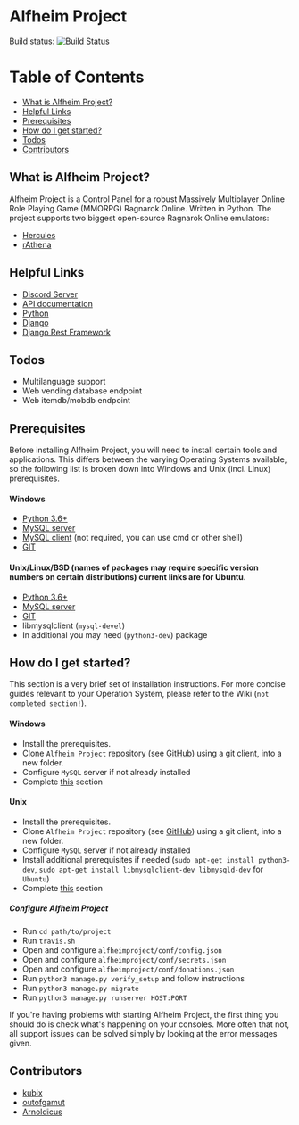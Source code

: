 # Alfheim Project

Build status: 
[![Build Status](https://travis-ci.org/kubixservice/ragnarok.svg?branch=master)](https://travis-ci.org/kubixservice/ragnarok)


# Table of Contents
* [What is Alfheim Project?](#what-is-alfheim-project)
* [Helpful Links](#helpful-links)
* [Prerequisites](#prerequisites)
* [How do I get started?](#how-do-i-get-started)
* [Todos](#todos)
* [Contributors](#contributors)


## What is Alfheim Project?
Alfheim Project is a Control Panel for a robust Massively Multiplayer Online Role Playing Game (MMORPG) Ragnarok Online. Written in Python. The project supports two biggest open-source Ragnarok Online emulators:
* [Hercules](https://github.com/HerculesWS/Hercules)
* [rAthena](https://github.com/rathena/rathena)

## Helpful Links
* [Discord Server](https://discord.gg/hbXgkxV)
* [API documentation](https://app.swaggerhub.com/apis/alfheimproject/alfheimprojectAPI/1.0.0)
* [Python](https://www.python.org/)
* [Django](https://www.djangoproject.com/)
* [Django Rest Framework](https://www.django-rest-framework.org/)

## Todos
* Multilanguage support
* Web vending database endpoint
* Web itemdb/mobdb endpoint


## Prerequisites
Before installing Alfheim Project, you will need to install certain tools and applications. This differs between the varying Operating Systems available, so the following list is broken down into Windows and Unix (incl. Linux) prerequisites.

#### Windows
* [Python 3.6+](https://www.python.org/downloads/)
* [MySQL server](https://dev.mysql.com/downloads/windows/)
* [MySQL client](https://dev.mysql.com/downloads/workbench/) (not required, you can use cmd or other shell)
* [GIT](https://git-scm.com/download/win)

#### Unix/Linux/BSD (names of packages may require specific version numbers on certain distributions) current links are for Ubuntu.
* [Python 3.6+](https://www.digitalocean.com/community/tutorials/how-to-install-python-3-and-set-up-a-local-programming-environment-on-ubuntu-16-04)
* [MySQL server](https://www.digitalocean.com/community/tutorials/how-to-install-mysql-on-ubuntu-16-04)
* [GIT](https://www.digitalocean.com/community/tutorials/how-to-install-git-on-ubuntu-16-04)
* libmysqlclient (``mysql-devel``)
* In additional you may need (``python3-dev``) package

## How do I get started?
This section is a very brief set of installation instructions. For more concise guides relevant to your Operation System, please refer to the Wiki (``not completed section!``).
#### Windows
* Install the prerequisites.
* Clone `Alfheim Project` repository (see [GitHub](https://github.com/kubixservice/ragnarok)) using a git client, into a new folder.
* Configure `MySQL` server if not already installed
* Complete [this](#configure-alfheim-project) section

#### Unix
* Install the prerequisites.
* Clone `Alfheim Project` repository (see [GitHub](https://github.com/kubixservice/ragnarok)) using a git client, into a new folder.
* Configure `MySQL` server if not already installed
* Install additional prerequisites if needed (``sudo apt-get install python3-dev``, ``sudo apt-get install libmysqlclient-dev libmysqld-dev`` for ``Ubuntu``)
* Complete [this](#configure-alfheim-project) section

##### Configure Alfheim Project
* Run ``cd path/to/project``
* Run ``travis.sh``
* Open and configure ``alfheimproject/conf/config.json``
* Open and configure ``alfheimproject/conf/secrets.json``
* Open and configure ``alfheimproject/conf/donations.json``
* Run ``python3 manage.py verify_setup`` and follow instructions
* Run ``python3 manage.py migrate``
* Run ``python3 manage.py runserver HOST:PORT``

If you're having problems with starting Alfheim Project, the first thing you should do is check what's happening on your consoles. More often that not, all support issues can be solved simply by looking at the error messages given.
## Contributors
* [kubix](https://github.com/kubixservice)
* [outofgamut](https://github.com/outofgamut)
* [Arnoldicus](https://github.com/Arnoldicus)
